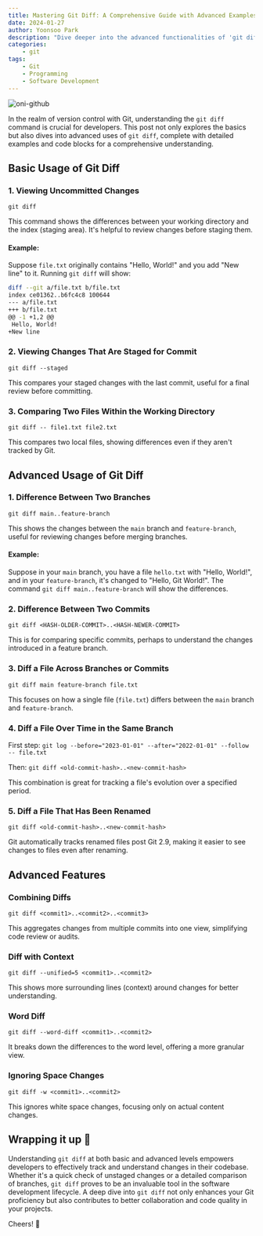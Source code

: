 ```yaml
---
title: Mastering Git Diff: A Comprehensive Guide with Advanced Examples
date: 2024-01-27
author: Yoonsoo Park
description: "Dive deeper into the advanced functionalities of 'git diff' with detailed examples."
categories:
    - git
tags:
    - Git
    - Programming
    - Software Development
---
```


![oni-github](/images/oni-github-1.webp)

In the realm of version control with Git, understanding the `git diff` command is crucial for developers. This post not only explores the basics but also dives into advanced uses of `git diff`, complete with detailed examples and code blocks for a comprehensive understanding.

## Basic Usage of Git Diff

### **1. Viewing Uncommitted Changes**

`git diff`

This command shows the differences between your working directory and the index (staging area). It's helpful to review changes before staging them.

#### **Example**:

Suppose `file.txt` originally contains "Hello, World!" and you add "New line" to it. Running `git diff` will show:

```sh
diff --git a/file.txt b/file.txt
index ce01362..b6fc4c8 100644
--- a/file.txt
+++ b/file.txt
@@ -1 +1,2 @@
 Hello, World!
+New line
```

### **2. Viewing Changes That Are Staged for Commit**

`git diff --staged`

This compares your staged changes with the last commit, useful for a final review before committing.

### **3. Comparing Two Files Within the Working Directory**

`git diff -- file1.txt file2.txt`

This compares two local files, showing differences even if they aren't tracked by Git.

## Advanced Usage of Git Diff

### **1. Difference Between Two Branches**

`git diff main..feature-branch`

This shows the changes between the `main` branch and `feature-branch`, useful for reviewing changes before merging branches.

#### **Example**:

Suppose in your `main` branch, you have a file `hello.txt` with "Hello, World!", and in your `feature-branch`, it's changed to "Hello, Git World!". The command `git diff main..feature-branch` will show the differences.

### **2. Difference Between Two Commits**

`git diff <HASH-OLDER-COMMIT>..<HASH-NEWER-COMMIT>`

This is for comparing specific commits, perhaps to understand the changes introduced in a feature branch.

### **3. Diff a File Across Branches or Commits**

`git diff main feature-branch file.txt`

This focuses on how a single file (`file.txt`) differs between the `main` branch and `feature-branch`.

### **4. Diff a File Over Time in the Same Branch**

First step: `git log --before="2023-01-01" --after="2022-01-01" --follow -- file.txt`

Then: `git diff <old-commit-hash>..<new-commit-hash>`

This combination is great for tracking a file's evolution over a specified period.

### **5. Diff a File That Has Been Renamed**

`git diff <old-commit-hash>..<new-commit-hash>`

Git automatically tracks renamed files post Git 2.9, making it easier to see changes to files even after renaming.

## Advanced Features

### **Combining Diffs**

`git diff <commit1>..<commit2>..<commit3>`

This aggregates changes from multiple commits into one view, simplifying code review or audits.

### **Diff with Context**

`git diff --unified=5 <commit1>..<commit2>`

This shows more surrounding lines (context) around changes for better understanding.

### **Word Diff**

`git diff --word-diff <commit1>..<commit2>`

It breaks down the differences to the word level, offering a more granular view.

### **Ignoring Space Changes**

`git diff -w <commit1>..<commit2>`

This ignores white space changes, focusing only on actual content changes.

## Wrapping it up 👏

Understanding `git diff` at both basic and advanced levels empowers developers to effectively track and understand changes in their codebase. Whether it's a quick check of unstaged changes or a detailed comparison of branches, `git diff` proves to be an invaluable tool in the software development lifecycle. A deep dive into `git diff` not only enhances your Git proficiency but also contributes to better collaboration and code quality in your projects.

Cheers! 🍺
